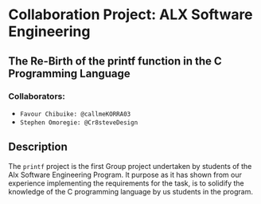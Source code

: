 # Collaboration Project: ALX Software Engineering 
## The Re-Birth of the printf function in the C Programming Language

### Collaborators:
- `Favour Chibuike: @callmeKORRA03`
- `Stephen Omoregie: @Cr8steveDesign`



## Description 
The `printf` project is the first Group project undertaken by students of the Alx Software Engineering Program. It purpose as it has shown from our experience implementing the requirements for the task, is to solidify the knowledge of the C programming language by us students in the program. 